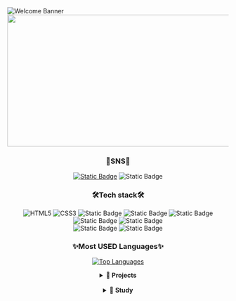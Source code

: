 <body>
<!-- <img class="header-img" src="https://capsule-render.vercel.app/api?type=speech&height=250&color=A1E3F9&text=Welcome%20to%20-nl-GAEUN's%20GitHub&section=header&reversal=false&fontAlignY=38&fontAlign=49&animation=scaleIn&fontSize=52" alt="Welcome Banner"> -->
<img class="header-img" src="https://capsule-render.vercel.app/api?type=rect&height=200&color=80000000&text=Welcome%20to%20-nl-Gaeun's%20GitHub&fontColor=A1E3F9&fontAlignY=42" alt="Welcome Banner">
<div  align=center>
    <a href="https://www.gitanimals.org/en_US?utm_medium=image&utm_source=zkaakakg&utm_content=farm" >
      <img
        src="https://render.gitanimals.org/farms/zkaakakg"
        width="600"
        height="300"
      />
    </a>
  </div>
<h3 align=center>💭SNS💭</h3>
<div align=center>
  <a href=https://velog.io/@cscom000/posts> <img alt="Static Badge" src="https://img.shields.io/badge/velog-F2EFE7?style=flat-square&logo=Velog&logoColor=20C997&color=F2EFE7&link=https%3A%2F%2Fvelog.io%2F%40cscom000%2Fposts"></a>
  <img alt="Static Badge" src="https://img.shields.io/badge/cscom222%40naver.com-DDEB9D?style=flat-square&logo=Mail.Ru&logoColor=black&color=DDEB9D">
</div>
<h3 align=center>🛠Tech stack🛠</h3>
<!-- <p align=center>Front</p> -->
<div align=center class="badges">
  <!-- <img src="https://img.shields.io/badge/html5-%23E34F26.svg?style=for-the-badge&logo=html5&logoColor=white" alt="HTML5"> -->
  <img alt="HTML5" src="https://img.shields.io/badge/HTML-B8001F?style=flat-square&logo=html5&logoColor=white&color=B8001F">
  <!-- <img src="https://img.shields.io/badge/css3-%231572B6.svg?style=for-the-badge&logo=css3&logoColor=white" alt="CSS3"> -->
  <img alt="CSS3" src="https://img.shields.io/badge/CSS3-578FCA?style=flat-square&logo=CSS3">
  <!-- <img src="https://img.shields.io/badge/tailwindcss-%2338B2AC.svg?style=for-the-badge&logo=tailwind-css&logoColor=white" alt="TailwindCSS"> -->
 <img alt="Static Badge" src="https://img.shields.io/badge/Tailwind%20CSS-48A6A7?style=flat-square&logo=tailwindcss&logoColor=FFFFFF">
  <!-- <img src="https://img.shields.io/badge/react-%2320232a.svg?style=for-the-badge&logo=react&logoColor=%2361DAFB" alt="React"> -->
   <img alt="Static Badge" src="https://img.shields.io/badge/React-0B192C?style=flat-square&logo=REACT">
   <img alt="Static Badge" src="https://img.shields.io/badge/Next.js-white?style=flat-square&logo=nextdotjs&logoColor=%23000000&labelColor=white">

</div>
<!-- <p align=center>Back</p> -->
<div align=center class="badges">
  <!-- <img src="https://img.shields.io/badge/node.js-6DA55F?style=for-the-badge&logo=node.js&logoColor=white" alt="NodeJS"> -->
<img alt="Static Badge" src="https://img.shields.io/badge/Node.js-5D8736?style=flat-square&logo=nodedotjs&logoColor=FFFFFF">
<img alt="Static Badge" src="https://img.shields.io/badge/Spring_Boot-%23F5ECD5?style=flat-square&logo=spring">

</div>
<!-- <p align=center>DB</p> -->
<div align=center class="badges">
  <!-- <img src="https://img.shields.io/badge/MongoDB-%234ea94b.svg?style=for-the-badge&logo=mongodb&logoColor=white" alt="MongoDB"> -->
  <img alt="Static Badge" src="https://img.shields.io/badge/MongoDB-3D8D7A?style=flat-square&logo=MongoDB&logoColor=FFFFFF">
  <!-- <img src="https://img.shields.io/badge/mysql-4479A1.svg?style=for-the-badge&logo=mysql&logoColor=white" alt="MySQL"> -->
  <img alt="Static Badge" src="https://img.shields.io/badge/MySQL-3674B5?style=flat-square&logo=MySQL&logoColor=FFFFFF">

</div>
<h3 align=center>✨Most USED Languages✨</h3>
<p align=center>
  <a href="https://github-readme-stats.vercel.app/api/top-langs/?username=zkaakakg&layout=compact?theme=graywhite">
    <img src="https://github-readme-stats.vercel.app/api/top-langs/?username=zkaakakg&layout=compact&theme=nord&hide_border=true" alt="Top Languages">
  </a>
</p>

<details align=center>
  <summary>📁 <strong>Projects</strong></summary>
  <br>
  <div align=center>

| Project             | Descriptin                         | Stack                                          | Link                                            |
| ------------------- | ---------------------------------- | ---------------------------------------------- | ----------------------------------------------- |
| 💸 **BUFL**         | 통장 쪼개기 자동화 서비스          | React, Node.js, express, MySQL                 | [🔗](https://github.com/Toss-middle-project)    |
| 🔥 **엽떡 클론 앱** | 엽기떡볶이 오더 앱 클론 프로젝트   | React, Java, Spring Boot, OAuth2, MySQL        | [🔗](https://github.com/zkaakakg/yupdduk-clone) |
| 📝 **To-Do List**   | 할 일을 관리하는 투두리스트 서비스 | Next.js, Type Script, Java, Spring Boot, MySQL | [🔗](https://github.com/zkaakakg/todo-list)     |

  </div>
</details>
<br>
<details align=center>
  <summary>📖 <strong>Study</strong></summary>
  <br>
  <div align=center>
  
| Title            | Descriptin                          | Language   | Link                                                  |
|------------------|--------------------------------------|------------|--------------------------------------------------------|
| 📓 **자료구조**| 자료구조 정리 및 구현|Java| [🔗](https://github.com/zkaakakg/data-structure)     |
| 🧩 **알고리즘**| 코딩테스트 문제 풀이  | Java | [🔗](https://github.com/zkaakakg/algorithm)   |
| 💬 **한경 X tossbank**| 한국경제신문 with tossbank 풀스택 과정|HTML, CSS, Java Script, Type Script, Java, SQL | [🔗](https://github.com/zkaakakg/hk-with-tossbank)    
  </div>
</details>

<!--
**zkaakakg/zkaakakg** is a  _special_ ✨ repository because its `README.md` (this file) appears on your GitHub profile.

Here are some ideas to get you started:

- 🔭 I’m currently working on ...
- 🌱 I’m currently learning ...
- 👯 I’m looking to collaborate on ...
- 🤔 I’m looking for help with ...
- 💬 Ask me about ...
- 📫 How to reach me: ...
- 😄 Pronouns: ...
- ⚡ Fun fact: ...
-->
